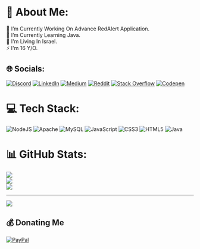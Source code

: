 # 💫 About Me:
🔭 I’m Currently Working On Advance RedAlert Application.<br>🌱 I’m Currently Learning Java.<br>🏡 I'm Living In Israel.<br>⚡ I'm 16 Y/O.


## 🌐 Socials:
[![Discord](https://img.shields.io/badge/Discord-%237289DA.svg?logo=discord&logoColor=white)](https://discord.gg/danielsogriam) [![LinkedIn](https://img.shields.io/badge/LinkedIn-%230077B5.svg?logo=linkedin&logoColor=white)](https://linkedin.com/in/DanielSograim) [![Medium](https://img.shields.io/badge/Medium-12100E?logo=medium&logoColor=white)](https://medium.com/@DanielSograim) [![Reddit](https://img.shields.io/badge/Reddit-%23FF4500.svg?logo=Reddit&logoColor=white)](https://reddit.com/user/DanielSograim) [![Stack Overflow](https://img.shields.io/badge/-Stackoverflow-FE7A16?logo=stack-overflow&logoColor=white)](https://stackoverflow.com/users/16834865) [![Codepen](https://img.shields.io/badge/Codepen-000000?style=for-the-badge&logo=codepen&logoColor=white)](https://codepen.io/DanielSograim) 

# 💻 Tech Stack:
![NodeJS](https://img.shields.io/badge/node.js-6DA55F?style=for-the-badge&logo=node.js&logoColor=white) ![Apache](https://img.shields.io/badge/apache-%23D42029.svg?style=for-the-badge&logo=apache&logoColor=white) ![MySQL](https://img.shields.io/badge/mysql-%2300000f.svg?style=for-the-badge&logo=mysql&logoColor=white) ![JavaScript](https://img.shields.io/badge/javascript-%23323330.svg?style=for-the-badge&logo=javascript&logoColor=%23F7DF1E) ![CSS3](https://img.shields.io/badge/css3-%231572B6.svg?style=for-the-badge&logo=css3&logoColor=white) ![HTML5](https://img.shields.io/badge/html5-%23E34F26.svg?style=for-the-badge&logo=html5&logoColor=white) ![Java](https://img.shields.io/badge/java-%23ED8B00.svg?style=for-the-badge&logo=openjdk&logoColor=white)
# 📊 GitHub Stats:
![](https://github-readme-stats.vercel.app/api?username=Daniel()&theme=dark&hide_border=false&include_all_commits=true&count_private=true)<br/>
![](https://github-readme-streak-stats.herokuapp.com/?user=Daniel()&theme=dark&hide_border=false)<br/>
![](https://github-readme-stats.vercel.app/api/top-langs/?username=Daniel()&theme=dark&hide_border=false&include_all_commits=true&count_private=true&layout=compact)

---
[![](https://visitcount.itsvg.in/api?id=Daniel()&icon=0&color=0)](https://visitcount.itsvg.in)

  ## 💰 Donating Me
  [![PayPal](https://img.shields.io/badge/PayPal-00457C?style=for-the-badge&logo=paypal&logoColor=white)](https://paypal.me/DanielSograim) 

  
<!-- Proudly created with GPRM ( https://gprm.itsvg.in ) -->
